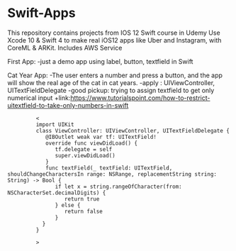 # Swift-Apps
This repository contains projects from IOS 12 Swift course in Udemy
Use Xcode 10 & Swift 4 to make real iOS12 apps like Uber and Instagram, with CoreML & ARKit. Includes AWS Service

First App:
  -just a demo app using label, button, textfield in Swift
  
Cat Year App:
  -The user enters a number and press a button, and the app will show the real age of the cat in cat years.
  -apply : UIViewController, UITextFieldDelegate
  -good pickup: trying to assign textfield to get only numerical input
          +link:https://www.tutorialspoint.com/how-to-restrict-uitextfield-to-take-only-numbers-in-swift
         
             <
             import UIKit
             class ViewController: UIViewController, UITextFieldDelegate {
                @IBOutlet weak var tf: UITextField!
                override func viewDidLoad() {
                   tf.delegate = self
                   super.viewDidLoad()
                }
                func textField(_ textField: UITextField, shouldChangeCharactersIn range: NSRange, replacementString string: String) -> Bool {
                   if let x = string.rangeOfCharacter(from: NSCharacterSet.decimalDigits) {
                      return true
                   } else {
                      return false
                   }
               }
             }
             
             >
